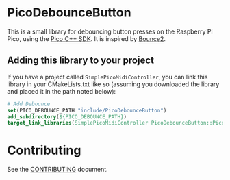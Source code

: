 # PicoDebounceButton

This is a small library for debouncing button presses on the Raspberry Pi Pico, using the [Pico C++ SDK](https://github.com/raspberrypi/pico-sdk). It is inspired by [Bounce2](https://github.com/thomasfredericks/Bounce2).

## Adding this library to your project

If you have a project called `SimplePicoMidiController`, you can link this library in your CMakeLists.txt like so (assuming you downloaded the library and placed it in the path noted below):  

```cmake
# Add Debounce
set(PICO_DEBOUNCE_PATH "include/PicoDebounceButton")
add_subdirectory(${PICO_DEBOUNCE_PATH})
target_link_libraries(SimplePicoMidiController PicoDebounceButton::PicoDebounceButton)
```

# Contributing

See the [CONTRIBUTING](CONTRIBUTING.md) document.
